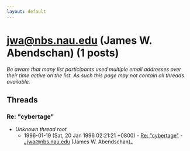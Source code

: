 ```yaml
---
layout: default
---
```


# jwa@nbs.nau.edu (James W. Abendschan) (1 posts)

_Be aware that many list participants used multiple email addresses over their time active on the list. As such this page may not contain all threads available._

## Threads

### Re: "cybertage"
+ _Unknown thread root_
  + 1996-01-19 (Sat, 20 Jan 1996 02:21:21 +0800) - [Re: "cybertage"](/archive/1996/01/1d346e3b56029bc439df3eb168ad00cadf04c1ffe65fca15319b76582cfc238b) - _jwa@nbs.nau.edu (James W. Abendschan)_

